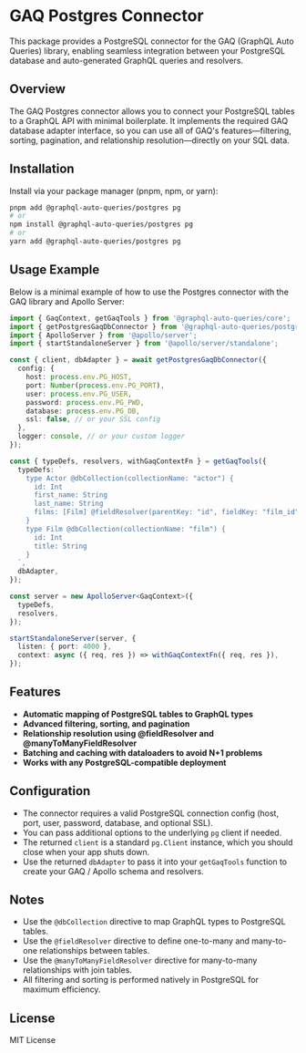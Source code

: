 # GAQ Postgres Connector

This package provides a PostgreSQL connector for the GAQ (GraphQL Auto Queries) library, enabling seamless integration between your PostgreSQL database and auto-generated GraphQL queries and resolvers.

## Overview

The GAQ Postgres connector allows you to connect your PostgreSQL tables to a GraphQL API with minimal boilerplate. It implements the required GAQ database adapter interface, so you can use all of GAQ's features—filtering, sorting, pagination, and relationship resolution—directly on your SQL data.

## Installation

Install via your package manager (pnpm, npm, or yarn):

```sh
pnpm add @graphql-auto-queries/postgres pg
# or
npm install @graphql-auto-queries/postgres pg
# or
yarn add @graphql-auto-queries/postgres pg
```

## Usage Example

Below is a minimal example of how to use the Postgres connector with the GAQ library and Apollo Server:

```typescript
import { GaqContext, getGaqTools } from '@graphql-auto-queries/core';
import { getPostgresGaqDbConnector } from '@graphql-auto-queries/postgres';
import { ApolloServer } from '@apollo/server';
import { startStandaloneServer } from '@apollo/server/standalone';

const { client, dbAdapter } = await getPostgresGaqDbConnector({
  config: {
    host: process.env.PG_HOST,
    port: Number(process.env.PG_PORT),
    user: process.env.PG_USER,
    password: process.env.PG_PWD,
    database: process.env.PG_DB,
    ssl: false, // or your SSL config
  },
  logger: console, // or your custom logger
});

const { typeDefs, resolvers, withGaqContextFn } = getGaqTools({
  typeDefs: `
    type Actor @dbCollection(collectionName: "actor") {
      id: Int
      first_name: String
      last_name: String
      films: [Film] @fieldResolver(parentKey: "id", fieldKey: "film_id") @manyToManyFieldResolver(collectionName: "film_actor", fieldKeyAlias: "film_id", parentKeyAlias: "actor_id")
    }
    type Film @dbCollection(collectionName: "film") {
      id: Int
      title: String
    }
  `,
  dbAdapter,
});

const server = new ApolloServer<GaqContext>({
  typeDefs,
  resolvers,
});

startStandaloneServer(server, {
  listen: { port: 4000 },
  context: async ({ req, res }) => withGaqContextFn({ req, res }),
});
```

## Features

- **Automatic mapping of PostgreSQL tables to GraphQL types**
- **Advanced filtering, sorting, and pagination**
- **Relationship resolution using @fieldResolver and @manyToManyFieldResolver**
- **Batching and caching with dataloaders to avoid N+1 problems**
- **Works with any PostgreSQL-compatible deployment**

## Configuration

- The connector requires a valid PostgreSQL connection config (host, port, user, password, database, and optional SSL).
- You can pass additional options to the underlying `pg` client if needed.
- The returned `client` is a standard `pg.Client` instance, which you should close when your app shuts down.
- Use the returned `dbAdapter` to pass it into your `getGaqTools` function to create your GAQ / Apollo schema and resolvers.

## Notes

- Use the `@dbCollection` directive to map GraphQL types to PostgreSQL tables.
- Use the `@fieldResolver` directive to define one-to-many and many-to-one relationships between tables.
- Use the `@manyToManyFieldResolver` directive for many-to-many relationships with join tables.
- All filtering and sorting is performed natively in PostgreSQL for maximum efficiency.

## License

MIT License
